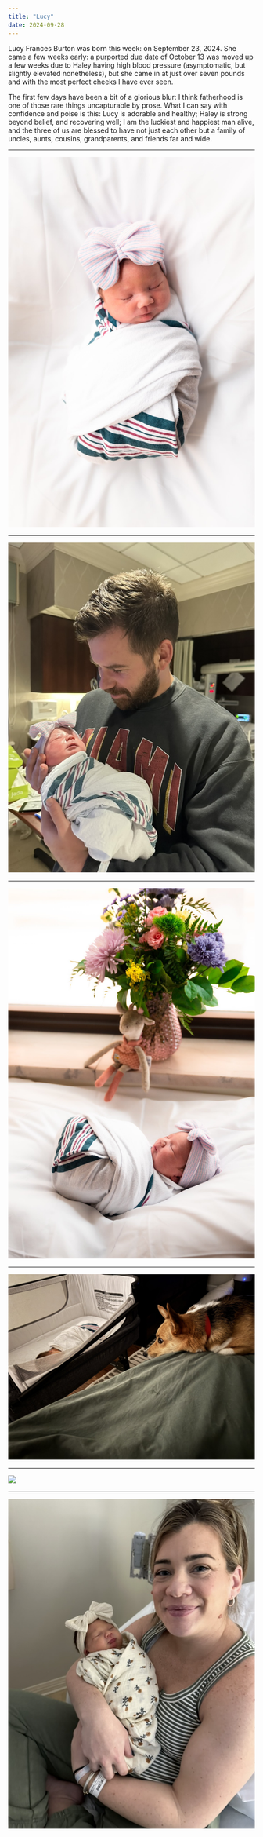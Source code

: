 ```yaml
---
title: "Lucy"
date: 2024-09-28
---
```


Lucy Frances Burton was born this week: on September 23, 2024. She came a few weeks early: a purported due date of October 13 was moved up a few weeks due to Haley having high blood pressure (asymptomatic, but slightly elevated nonetheless), but she came in at just over seven pounds and with the most perfect cheeks I have ever seen.

The first few days have been a bit of a glorious blur: I think fatherhood is one of those rare things uncapturable by prose. What I can say with confidence and poise is this: Lucy is adorable and healthy; Haley is strong beyond belief, and recovering well; I am the luckiest and happiest man alive, and the three of us are blessed to have not just each other but a family of uncles, aunts, cousins, grandparents, and friends far and wide.

---

![](/img/lucy1.jpeg)

---

![](/img/lucy2.png)

---

![](/img/lucy3.jpeg)

---

![](/img/lucy4.jpeg)

---

![](/img/lucy5.png)

---

![](/img/lucy7.png)
